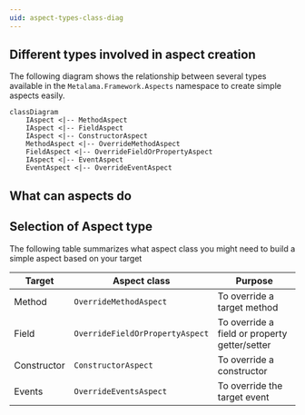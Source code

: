 ```yaml
---
uid: aspect-types-class-diag
---
```


## Different types involved in aspect creation

The following diagram shows the relationship between several types available in the `Metalama.Framework.Aspects` namespace to create simple aspects easily.

```mermaid
classDiagram
    IAspect <|-- MethodAspect
    IAspect <|-- FieldAspect
    IAspect <|-- ConstructorAspect
    MethodAspect <|-- OverrideMethodAspect
    FieldAspect <|-- OverrideFieldOrPropertyAspect
    IAspect <|-- EventAspect
    EventAspect <|-- OverrideEventAspect
```

## What can aspects do


## Selection of Aspect type

The following table summarizes what aspect class you might need to build a simple aspect based on your target


|Target | Aspect class | Purpose
|-------|-------------|------------
| Method | `OverrideMethodAspect` | To override a target method
| Field  | `OverrideFieldOrPropertyAspect` | To override a field or property getter/setter
| Constructor | `ConstructorAspect` | To override a constructor
| Events | `OverrideEventsAspect` | To override the target event

